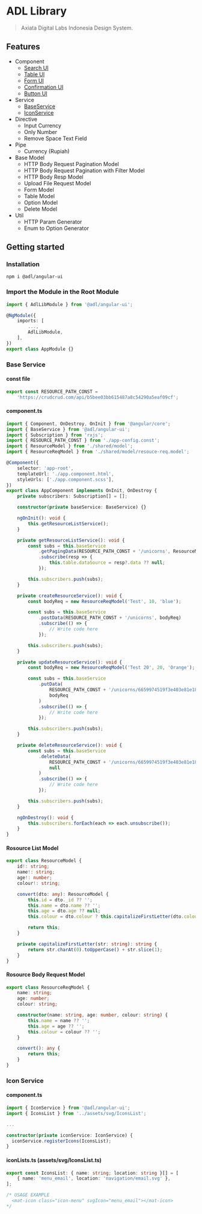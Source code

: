 # ADL Library

> Axiata Digital Labs Indonesia Design System.

## Features

- Component
  - [Search UI](https://github.com/abudygold/Angular-UI?tab=readme-ov-file#search-ui-component)
  - [Table UI](https://github.com/abudygold/Angular-UI/blob/main/README-TABLE.md)
  - [Form UI](https://github.com/abudygold/Angular-UI/blob/main/README-FORM.md)
  - [Confirmation UI](https://github.com/abudygold/Angular-UI/blob/main/README-CONFIRMATION.md)
  - [Button UI](https://github.com/abudygold/Angular-UI?tab=readme-ov-file#button-ui-component)
- Service
  - [BaseService](https://github.com/abudygold/Angular-UI/blob/main/README-SERVICE.md#base-service)
  - [IconService](https://github.com/abudygold/Angular-UI/blob/main/README-SERVICE.md#icon-service)
- Directive
  - Input Currency
  - Only Number
  - Remove Space Text Field
- Pipe
  - Currency (Rupiah)
- Base Model
  - HTTP Body Request Pagination Model
  - HTTP Body Request Pagination with Filter Model
  - HTTP Body Resp Model
  - Upload File Request Model
  - Form Model
  - Table Model
  - Option Model
  - Delete Model
- Util
  - HTTP Param Generator
  - Enum to Option Generator

## Getting started

### Installation

```shell
npm i @adl/angular-ui
```

### Import the Module in the Root Module

```typescript
import { AdlLibModule } from '@adl/angular-ui';

@NgModule({
	imports: [
		...,
		AdlLibModule,
	],
})
export class AppModule {}
```

### Base Service

#### const file

```typescript
export const RESOURCE_PATH_CONST =
	'https://crudcrud.com/api/b5bee03bb615487a8c54290a5eaf09cf';
```

#### component.ts

```typescript
import { Component, OnDestroy, OnInit } from '@angular/core';
import { BaseService } from '@adl/angular-ui';
import { Subscription } from 'rxjs';
import { RESOURCE_PATH_CONST } from './app-config.const';
import { ResourceModel } from './shared/model';
import { ResourceReqModel } from './shared/model/resouce-req.model';

@Component({
	selector: 'app-root',
	templateUrl: './app.component.html',
	styleUrls: ['./app.component.scss'],
})
export class AppComponent implements OnInit, OnDestroy {
	private subscribers: Subscription[] = [];

	constructor(private baseService: BaseService) {}

	ngOnInit(): void {
		this.getResourceListService();
	}

	private getResourceListService(): void {
		const subs = this.baseService
			.getPagingData(RESOURCE_PATH_CONST + '/unicorns', ResourceModel)
			.subscribe(resp => {
				this.table.dataSource = resp?.data ?? null;
			});

		this.subscribers.push(subs);
	}

	private createResourceService(): void {
		const bodyReq = new ResourceReqModel('Test', 10, 'blue');

		const subs = this.baseService
			.postData(RESOURCE_PATH_CONST + '/unicorns', bodyReq)
			.subscribe(() => {
				// Write code here
			});

		this.subscribers.push(subs);
	}

	private updateResourceService(): void {
		const bodyReq = new ResourceReqModel('Test 20', 20, 'Orange');

		const subs = this.baseService
			.putData(
				RESOURCE_PATH_CONST + '/unicorns/6659974519f3e403e81e18a6',
				bodyReq
			)
			.subscribe(() => {
				// Write code here
			});

		this.subscribers.push(subs);
	}

	private deleteResourceService(): void {
		const subs = this.baseService
			.deleteData(
				RESOURCE_PATH_CONST + '/unicorns/6659974519f3e403e81e18a6',
				null
			)
			.subscribe(() => {
				// Write code here
			});

		this.subscribers.push(subs);
	}

	ngOnDestroy(): void {
		this.subscribers.forEach(each => each.unsubscribe());
	}
}
```

#### Rosource List Model

```typescript
export class ResourceModel {
	id!: string;
	name!: string;
	age!: number;
	colour!: string;

	convert(dto: any): ResourceModel {
		this.id = dto._id ?? '';
		this.name = dto.name ?? '';
		this.age = dto.age ?? null;
		this.colour = dto.colour ? this.capitalizeFirstLetter(dto.colour) : '';

		return this;
	}

	private capitalizeFirstLetter(str: string): string {
		return str.charAt(0).toUpperCase() + str.slice(1);
	}
}
```

#### Rosource Body Request Model

```typescript
export class ResourceReqModel {
	name: string;
	age: number;
	colour: string;

	constructor(name: string, age: number, colour: string) {
		this.name = name ?? '';
		this.age = age ?? '';
		this.colour = colour ?? '';
	}

	convert(): any {
		return this;
	}
}
```

### Icon Service

#### component.ts

```typescript
import { IconService } from '@adl/angular-ui';
import { IconsList } from '../assets/svg/IconsList';

...

constructor(private iconService: IconService) {
  iconService.registerIcons(IconsList);
}
```

#### iconLists.ts (assets/svg/IconsList.ts)

```typescript
export const IconsList: { name: string; location: string }[] = [
	{ name: 'menu_email', location: 'navigation/email.svg' },
];

/* USAGE EXAMPLE 
  <mat-icon class="icon-menu" svgIcon="menu_email"></mat-icon>
*/
```
